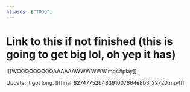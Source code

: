 ```yaml
---
aliases: ["TODO"]
---
```



# Link to this if not finished (this is going to get big lol, oh yep it has)
![[WOOOOOOOOOAAAAAAWWWWWW.mp4#play]]

Update: it got long.
![[final_62747752b48391007664e8b3_22720.mp4]]